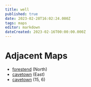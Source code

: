 ```yaml
---
title: well
published: true
date: 2023-02-28T16:02:24.000Z
tags: maps
editor: markdown
dateCreated: 2023-02-16T00:00:00.000Z
---
```



# Adjacent Maps
 * [forestend](/maps/forestend) (North)
 * [cavetown](/maps/cavetown) (East)
 * [cavetown](/maps/cavetown) (15, 6)
